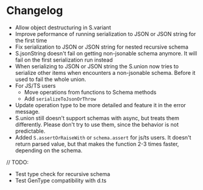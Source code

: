 # Changelog

- Allow object destructuring in S.variant
- Improve peformance of running serialization to JSON or JSON string for the first time
- Fix serialization to JSON or JSON string for nested recursive schema
- S.jsonString doesn't fail on getting non-jsonable schema anymore. It will fail on the first serialization run instead
- When serializing to JSON or JSON string the S.union now tries to serialize other items when encounters a non-jsonable schema. Before it used to fail the whole union.
- For JS/TS users
  - Move operations from functions to Schema methods
  - Add `serializeToJsonOrThrow`
- Update operation type to be more detailed and feature it in the error message.
- S.union still doesn't support schemas with async, but treats them differently. Please don't try to use them, since the behavior is not predictable.
- Added `S.assertOrRaiseWith` or `schema.assert` for js/ts users. It doesn't return parsed value, but that makes the function 2-3 times faster, depending on the schema.

// TODO:

- Test type check for recursive schema
- Test GenType compatibility with d.ts
